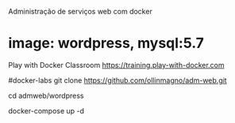 Administração de serviços web com docker
# image: wordpress, mysql:5.7

Play with Docker Classroom
https://training.play-with-docker.com

#docker-labs
git clone https://github.com/ollinmagno/adm-web.git

cd admweb/wordpress

docker-compose up -d


